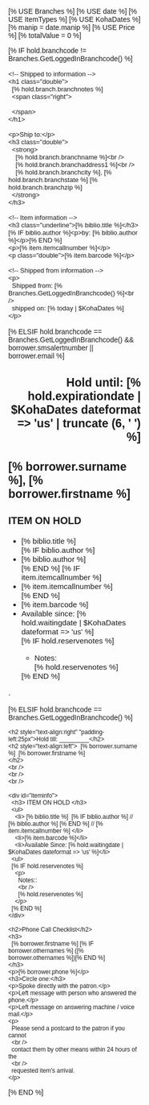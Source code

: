 <head>
  <!-- Template Toolkit use statements -->

  [% USE Branches %]
  [% USE date %]
  [% USE ItemTypes %]
  [% USE KohaDates %]
  [% manip = date.manip %]
  [% USE Price %]
  [% totalValue = 0 %]


  <style>

    /* set whole page to Arial Black */
    * {
      font-family: 'Arial Black', 'Arial', sans-serif !important;
    }

    body {width: 70mm;}
    body{
      margin-top: 0px;
      margin-bottom: 0px;
      margin-right: 0px;
      margin-left: 5px;
    }

    .b-double {padding-bottom: 15px;}
    .b-triple {padding-bottom: 30px;}
    .b-quadruple {padding-bottom: 45px}
    .b-quintuple {padding-bottom: 60px}
    .b-sextuple {padding-bottom: 75px}
    .b-septuple {padding-bottom: 90px;}
    .top-one {padding-top: 1in;}
    .top-two {padding-top: 2in;}
    .top-three {padding-top: 3in;}
    .top-four {padding-top: 4in;}
    .top-five {padding-top: 5in;}
    .top-six {padding-top: 6in;}

    article{display:inline-block}
    .right{float:right}
    .slip {font-size: 110%;}
    .slip h1 {font-size: 250%;}
    .slip h2 {font-size: 150%;}
    .slip h3 {font-size: 130%;}
    .slip h4 {font-size: 120%;}
    .underline {text-decoration: underline;}
  </style>

<title>Request slip</title>

</head>

[% IF hold.branchcode != Branches.GetLoggedInBranchcode() %]

<!-- If item is on hold at another location -->

  <div id="ship-to-branch" class="slip">

    <!-- Shipped to information -->
    <h1 class="double">
      [% hold.branch.branchnotes %]
      <span class="right">

      </span>
    </h1>

    <p>Ship to:</p>
    <h3 class="double">
      <strong>
        [% hold.branch.branchname %]<br />
        [% hold.branch.branchaddress1 %]<br />
        [% hold.branch.branchcity %], [% hold.branch.branchstate %] [% hold.branch.branchzip %]
      </strong>
    </h3>

    <!-- Item information -->
    <h3 class="underline">[% biblio.title %]</h3>
    [% IF biblio.author %]<p>by: [% biblio.author %]</p>[% END %]
    <p>[% item.itemcallnumber %]</p>
    <p class="double">[% item.barcode %]</p>

    <!-- Shipped from information -->
    <p>
      Shipped from: [% Branches.GetLoggedInBranchcode() %]<br />
      shipped on: [% today | $KohaDates %]
    </p>

  </div>


[% ELSIF hold.branchcode == Branches.GetLoggedInBranchcode() && borrower.smsalertnumber || borrower.email %]

<!-- If item is on hold at this library and the borrower has an e-mail address -->

<div id="hold-here" class="slip">

  <div id="hold-for">
    <!-- Hold for name -->
    <h2 style="text-align:right">Hold until: [% hold.expirationdate | $KohaDates dateformat => 'us' | truncate (6, ' ') %]</h2>
    <h2 style="text-align:left" class="sextuple">[% borrower.surname %],  [% borrower.firstname  %]</h2>
  </div>

  <div id="iteminfo">
    <h3> ITEM ON HOLD </h3>
    <ul>
      <li>[% biblio.title %]</li>
      [% IF biblio.author %]<li>[% biblio.author %]</li>[% END %]
      [% IF item.itemcallnumber %]<li>[% item.itemcallnumber %]</li>[% END %]
      <li>[% item.barcode %]</li>
      <li>Available since: [% hold.waitingdate | $KohaDates dateformat => 'us' %]</li>
      [% IF hold.reservenotes %]<ul><li>Notes: <br />[% hold.reservenotes %]</li></ul>[% END %]
    </ul>
    <p class="top-big-space">.</p>
  </div>
</div>

[% ELSIF hold.branchcode == Branches.GetLoggedInBranchcode() %]

  <div>

    <h2 style="text-align:right" "padding-left:25px">Hold till: _________</h2>
    <h2 style="text-align:left">  [% borrower.surname  %]  [% borrower.firstname %]
    </h2>
    <br />
    <br />
    <br />

    <div id="iteminfo">
      <h3> ITEM ON HOLD </h3>
      <ul>
        <li> [% biblio.title %]  [% IF biblio.author %] // [% biblio.author %] [% END %] // [% item.itemcallnumber %] </li>
        <li>[% item.barcode %]</li>
        <li>Available Since: [% hold.waitingdate | $KohaDates dateformat => 'us' %]</li>
      <ul>
      [% IF hold.reservenotes %]
        <p>
          Notes::
          <br />
          [% hold.reservenotes %]
        </p>
      [% END %]
    </div>

    <h2>Phone Call Checklist</h2>
    <h3>
      [% borrower.firstname %] [% IF borrower.othernames %] ([% borrower.othernames %])[% END %]
    </h3>
    <p>[% borrower.phone %]</p>
    <h3>Circle one:</h3>
    <p>Spoke directly with the patron.</p>
    <p>Left message with person who answered the phone.</p>
    <p>Left message on answering machine / voice mail.</p>
    <p>
      Please send a postcard to the patron if you cannot
      <br />
      contact them by other means within 24 hours of the
      <br />
      requested item's arrival.
    </p>
  </div>

[% END %]

